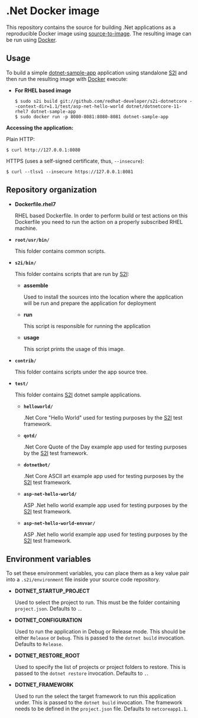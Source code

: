 .Net Docker image
=================

This repository contains the source for building .Net applications
as a reproducible Docker image using
[source-to-image](https://github.com/openshift/source-to-image).
The resulting image can be run using [Docker](http://docker.io).


Usage
---------------------
To build a simple [dotnet-sample-app](test/asp-net-hello-world) application
using standalone [S2I](https://github.com/openshift/source-to-image) and then run the
resulting image with [Docker](http://docker.io) execute:

*  **For RHEL based image**

    ```
    $ sudo s2i build git://github.com/redhat-developer/s2i-dotnetcore --context-dir=1.1/test/asp-net-hello-world dotnet/dotnetcore-11-rhel7 dotnet-sample-app
    $ sudo docker run -p 8080-8081:8080-8081 dotnet-sample-app
    ```

**Accessing the application:**

Plain HTTP:

```
$ curl http://127.0.0.1:8080
```

HTTPS (uses a self-signed certificate, thus, `--insecure`):

```
$ curl --tlsv1 --insecure https://127.0.0.1:8081
```

Repository organization
------------------------

* **Dockerfile.rhel7**

  RHEL based Dockerfile. In order to perform build or test actions on this
  Dockerfile you need to run the action on a properly subscribed RHEL machine.

* **`root/usr/bin/`**

  This folder contains common scripts.

* **`s2i/bin/`**

  This folder contains scripts that are run by [S2I](https://github.com/openshift/source-to-image):

  *   **assemble**

      Used to install the sources into the location where the application
      will be run and prepare the application for deployment

  *   **run**

      This script is responsible for running the application

  *   **usage**

      This script prints the usage of this image.

* **`contrib/`**

  This folder contains scripts under the app source tree.

* **`test/`**

  This folder contains [S2I](https://github.com/openshift/source-to-image)
  dotnet sample applications.

  * **`helloworld/`**

    .Net Core "Hello World" used for testing purposes by the [S2I](https://github.com/openshift/source-to-image) test framework.

  * **`qotd/`**

    .Net Core Quote of the Day example app used for testing purposes by the [S2I](https://github.com/openshift/source-to-image) test framework.

  * **`dotnetbot/`**

    .Net Core ASCII art example app used for testing purposes by the [S2I](https://github.com/openshift/source-to-image) test framework.

  * **`asp-net-hello-world/`**

    ASP .Net hello world example app used for testing purposes by the [S2I](https://github.com/openshift/source-to-image) test framework.

  * **`asp-net-hello-world-envvar/`**

    ASP .Net hello world example app used for testing purposes by the [S2I](https://github.com/openshift/source-to-image) test framework.

Environment variables
---------------------

To set these environment variables, you can place them as a key value pair into
a `.s2i/environment` file inside your source code repository.

* **DOTNET_STARTUP_PROJECT**

    Used to select the project to run. This must be the folder containing
    `project.json`. Defaults to `.`.

* **DOTNET_CONFIGURATION**

    Used to run the application in Debug or Release mode. This should be either
    `Release` or `Debug`.  This is passed to the `dotnet build` invocation.
    Defaults to `Release`.

* **DOTNET_RESTORE_ROOT**

    Used to specify the list of projects or project folders to restore. This is
    passed to the `dotnet restore` invocation. Defaults to `.`.

* **DOTNET_FRAMEWORK**

    Used to run the select the target framework to run this application under.
    This is passed to the `dotnet build` invocation. The framework needs to be
    defined in the `project.json` file. Defaults to `netcoreapp1.1`.